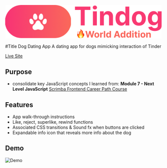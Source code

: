 
![Logo](/images/tindog-icon.png)

#Title Dog Dating App
A dating app for dogs mimicking interaction of Tinder

[Live Site](https://tindog-jack.netlify.app/)

## Purpose
- consolidate key JavaScript concepts I learned from:
**Module 7 - Next Level JavaScript** [Scrimba Frontend Career Path Course](https://scrimba.com/learn/frontend) 

## Features
- App walk-through instructions
- Like, reject, superlike, rewind functions
- Associated CSS transitions & Sound fx when buttons are clicked
- Expandable info icon that reveals more info about the dog 

## Demo
 ![Demo](/images/demo.gif)


